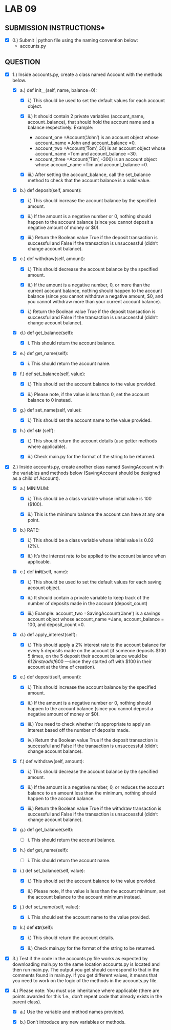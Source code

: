 # **LAB 09**


## **SUBMISSION INSTRUCTIONS***

- [x] 0.) Submit | python file using the naming convention below:
	* accounts.py


## **QUESTION**

- [x] 1.) Inside accounts.py, create a class named Account with the methods below.

	- [x] a.) def init__(self, name, balance=0):

		- [x] i.) This should be used to set the default values for each account object.

		- [x] ii.) It should contain 2 private variables (account_name, account_balance), that should hold the account name and a balance respectively. Example:
			* account_one =Account(‘John’) is an account object whose account_name =John and account_balance =0.
			* account_two =Account(‘Tom’, 30) is an account object whose account_name =Tom and account_balance =30.
			* account_three =Account(‘Tim’, -300) is an account object whose account_name =Tim and account_balance =0.

		- [x] iii.) After setting the account_balance, call the set_balance method to check that the account balance is a valid value.

	- [x] b.) def deposit(self, amount):

		- [x] i.) This should increase the account balance by the specified amount.

		- [x] ii.) If the amount is a negative number or 0, nothing should happen to the account balance (since you cannot deposit a negative amount of money or $0).

		- [x] iii.) Return the Boolean value True if the deposit transaction is successful and False if the transaction is unsuccessful (didn’t change account balance).

	- [x] c.) def withdraw(self, amount):

		- [x] i.) This should decrease the account balance by the specified amount.

		- [x] ii.) If the amount is a negative number, 0, or more than the current account balance, nothing should happen to the account balance (since you cannot withdraw a negative amount, $0, and you cannot withdraw more than your current account balance).

		- [x] i.) Return the Boolean value True if the deposit transaction is successful and False if the transaction is unsuccessful (didn’t change account balance).

	- [x] d.) def get_balance(self):

		- [x] i. This should return the account balance.

	- [x] e.) def get_name(self):

		- [x] i. This should return the account name.

	- [x] f.) def set_balance(self, value):

		- [x] i.) This should set the account balance to the value provided.

		- [x] ii.) Please note, if the value is less than 0, set the account balance to 0 instead.

	- [x] g.) def set_name(self, value):

		- [x] i.) This should set the account name to the value provided.
 
	- [x] h.) def __str__ (self):

		- [x] i.) This should return the account details (use getter methods where applicable).

		- [x] ii.) Check main.py for the format of the string to be returned. 


- [x] 2.) Inside accounts.py, create another class named SavingAccount with the variables and methods below (SavingAccount should be designed as a child of Account).

	- [x] a.) MINIMUM:

		- [x] i.) This should be a class variable whose initial value is 100 ($100).

		- [x] ii.) This is the minimum balance the account can have at any one point.

	- [x] b.) RATE:

		- [x] i.) This should be a class variable whose initial value is 0.02 (2%).

		- [x] ii.) It’s the interest rate to be applied to the account balance when applicable.

	- [x] c.) def __init__(self, name):

		- [x] i.) This should be used to set the default values for each saving account object.

		- [x] ii.) It should contain a private variable to keep track of the number of deposits made in the account (deposit_count)

		- [x] iii.) Example: account_two =SavingAccount(‘Jane') is a savings account object whose account_name =Jane, account_balance = 100, and deposit_count =0.

	- [x] d.) def apply_interest(self):

		- [x] i.) This should apply a 2% interest rate to the account balance for every 5 deposits made on the account (if someone deposits $100 5 times, on the 5 deposit their account balance would be $612 instead of$600 —since they started off with $100 in their account at the time of creation).

	- [x] e.) def deposit(self, amount):

		- [x] i.) This should increase the account balance by the specified amount.

		- [x] ii.) If the amount is a negative number or 0, nothing should happen to the account balance (since you cannot deposit a negative amount of money or $0).

		- [x] iii.) You need to check whether it’s appropriate to apply an interest based off the number of deposits made.

		- [x] iv.) Return the Boolean value True if the deposit transaction is successful and False if the transaction is unsuccessful (didn’t change account balance).

	- [x] f.) def withdraw(self, amount):

		- [x] i.) This should decrease the account balance by the specified amount.

		- [x] ii.) If the amount is a negative number, 0, or reduces the account balance to an amount less than the minimum, nothing should happen to the account balance.

		- [x] iii.) Return the Boolean value True if the withdraw transaction is successful and False if the transaction is unsuccessful (didn’t change account balance).

	- [x] g.) def get_balance(self):

		- [ ] i. This should return the account balance.

	- [x] h.) def get_name(self):

		- [ ] i. This should return the account name.

	- [x] i.) def set_balance(self, value):

		- [x] i.) This should set the account balance to the value provided.

		- [x] ii.) Please note, if the value is less than the account minimum, set the account balance to the account minimum instead.

	- [x] j.) def set_name(self, value):

		- [x] i. This should set the account name to the value provided.

	- [x] k.) def __str__(self):

		- [x] i.) This should return the account details.

		- [x] ii.) Check main.py for the format of the string to be returned.


- [x] 3.) Test if the code in the accounts.py file works as expected by downloading main.py to the same location accounts.py is located and then run main.py. The output you get should correspond to that in the comments found in main.py. If you get different values, it means that you need to work on the logic of the methods in the accounts.py file.


- [x] 4.) Please note: You must use inheritance where applicable (there are points awarded for this 1.e., don’t repeat code that already exists in the parent class).

	- [x] a.) Use the variable and method names provided.

	- [x] b.) Don’t introduce any new variables or methods.
